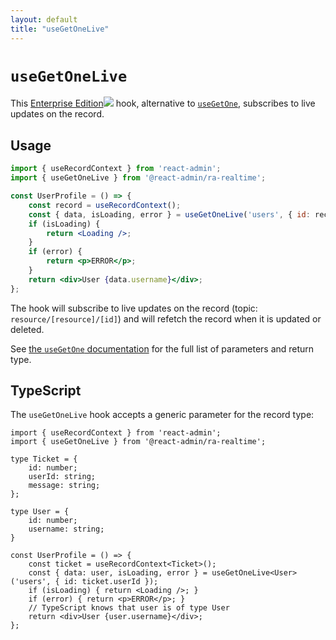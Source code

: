 ```yaml
---
layout: default
title: "useGetOneLive"
---
```


# `useGetOneLive`

This [Enterprise Edition](https://react-admin-ee.marmelab.com)<img class="icon" src="./img/premium.svg" /> hook, alternative to [`useGetOne`](useGetOne.md), subscribes to live updates on the record.

## Usage

```jsx
import { useRecordContext } from 'react-admin';
import { useGetOneLive } from '@react-admin/ra-realtime';

const UserProfile = () => {
    const record = useRecordContext();
    const { data, isLoading, error } = useGetOneLive('users', { id: record.userId });
    if (isLoading) {
        return <Loading />;
    }
    if (error) {
        return <p>ERROR</p>;
    }
    return <div>User {data.username}</div>;
};
```

The hook will subscribe to live updates on the record (topic: `resource/[resource]/[id]`) and will refetch the record when it is updated or deleted.

See [the `useGetOne` documentation](useGetOne.md) for the full list of parameters and return type.

## TypeScript

The `useGetOneLive` hook accepts a generic parameter for the record type:

```tsx
import { useRecordContext } from 'react-admin';
import { useGetOneLive } from '@react-admin/ra-realtime';

type Ticket = {
    id: number;
    userId: string;
    message: string;
};

type User = {
    id: number;
    username: string;
}

const UserProfile = () => {
    const ticket = useRecordContext<Ticket>();
    const { data: user, isLoading, error } = useGetOneLive<User>('users', { id: ticket.userId });
    if (isLoading) { return <Loading />; }
    if (error) { return <p>ERROR</p>; }
    // TypeScript knows that user is of type User
    return <div>User {user.username}</div>;
};
```